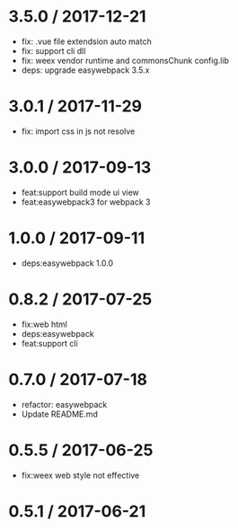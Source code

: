 
3.5.0 / 2017-12-21
==================

  * fix: .vue file extendsion auto match
  * fix: support cli dll
  * fix: weex vendor runtime and commonsChunk config.lib
  * deps: upgrade easywebpack 3.5.x

3.0.1 / 2017-11-29
==================

  * fix: import css in js not resolve

3.0.0 / 2017-09-13
==================

  * feat:support build mode ui view
  * feat:easywebpack3 for webpack 3

1.0.0 / 2017-09-11
==================

  * deps:easywebpack 1.0.0

0.8.2 / 2017-07-25
==================

  * fix:web html
  * deps:easywebpack
  * feat:support cli

0.7.0 / 2017-07-18
==================

  * refactor: easywebpack
  * Update README.md

0.5.5 / 2017-06-25
==================

  * fix:weex web style not effective

0.5.1 / 2017-06-21
==================


